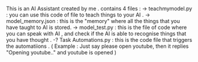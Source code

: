 This is an AI Assistant created by me . 
contains 4 files : 
        -> teachmymodel.py  : you can use this code of file to teach things to your AI .
        -> model_memory.json   : this is the "memory"  where all the things that you have taught to AI is stored.
        -> model_test.py : this is the file of code where you can speak with AI , and check if the AI is able to recognise things that you have thought .
        -? Task Automations.py : this is the code file that triggers the automatiions . ( Example : Just say please open youtube, then it replies "Opening youtube.." and youtube is opened  ) 
